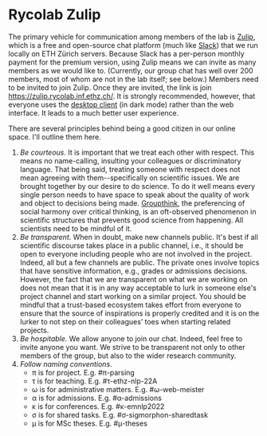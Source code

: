 # Rycolab Zulip
The primary vehicle for communication among members of the lab is [Zulip](https://zulip.com/), which is a free and open-source chat platform (much like [Slack](https://slack.com/)) that we run locally on ETH Zürich servers. Because Slack has a per-person monthly payment for the premium version, using Zulip means we can invite as many members as we would like to. (Currently, our group chat has well over 200 members, most of whom are not in the lab itself; see below.) Members need to be invited to join Zulip. Once they are invited, the link is join https://zulip.rycolab.inf.ethz.ch/. It is strongly recommended, however, that everyone uses the [desktop client](https://zulip.com/apps/) (in dark mode) rather than the web interface. It leads to a much better user experience.

There are several principles behind being a good citizen in our online space. I'll outline them here. 
1. *Be courteous*. It is important that we treat each other with respect. This means no name-calling, insulting your colleagues or discriminatory language. That being said, treating someone with respect does not mean agreeing with them--specifically on scientific issues. We are brought together by our desire to do science. To do it well means every single person needs to have space to speak about the quality of work and object to decisions being made. [Groupthink](https://en.wikipedia.org/wiki/Groupthink), the preferencing of social harmony over critical thinking, is an oft-observed phenomenon in scientific structures that prevents good science from happening. All scientists need to be mindful of it.
2. *Be transparent*. When in doubt, make new channels public. It's best if all scientific discourse takes place in a public channel, i.e., it should be open to everyone including people who are not involved in the project. Indeed, all but a few channels are public. The private ones involve topics that have sensitive information, e.g., grades or admissions decisions. However, the fact that we are transparent on what we are working on does not mean that it is in any way acceptable to lurk in someone else's project channel and start working on a similar project. You should be mindful that a trust-based ecosystem takes effort from everyone to ensure that the source of inspirations is properly credited and it is on the lurker to not step on their colleagues’ toes when starting related projects. 
4. *Be hospitable*. We allow anyone to join our chat. Indeed, feel free to invite anyone you want. We strive to be transparent not only to other members of the group, but also to the wider research community. 
5. *Follow naming conventions*.  
    * π is for project. E.g. #π-parsing
    * τ is for teaching. E.g. #τ-ethz-nlp-22A
    * ω is for administrative matters. E.g. #ω-web-meister
    * α is for admissions. E.g. #α-admissions
    * κ is for conferences. E.g. #κ-emnlp2022
    * σ is for shared tasks. E.g. #σ-sigmorphon-sharedtask
    * μ is for MSc theses. E.g. #μ-theses
